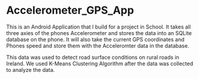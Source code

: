 # Accelerometer_GPS_App

This is an Android Application that I build for a project in School.
It takes all three axies of the phones Accelerometer and stores the data into an SQLite database on the phone.
It will also take the current GPS coordinates and Phones speed and store them with the Acceleromter data in the database.

This data was used to detect road surface conditions on rural roads in Ireland. We used K-Means Clustering Algorithm after the data was collected to analyze the data. 
